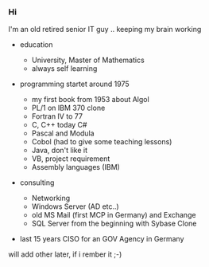 ### Hi 

I'm an old retired senior IT guy .. keeping my brain working

- education
  - University, Master of Mathematics
  - always self learning
  
- programming startet around 1975
  - my first book from 1953 about Algol 
  - PL/1 on IBM 370 clone 
  - Fortran IV to 77
  - C, C++ today C#
  - Pascal and Modula
  - Cobol (had to give some teaching lessons)
  - Java, don't like it
  - VB, project requirement
  - Assembly languages (IBM)
  
- consulting
  - Networking
  - Windows Server (AD etc..)
  - old MS Mail (first MCP in Germany) and Exchange
  - SQL Server from the beginning with Sybase Clone
  
- last 15 years
  CISO for an GOV Agency in Germany
  
will add other later, if i rember it ;-)

<!--
**gj52/gj52** is a ✨ _special_ ✨ repository because its `README.md` (this file) appears on your GitHub profile.

Here are some ideas to get you started:

- 🔭 I’m currently working on ...
- 🌱 I’m currently learning ...
- 👯 I’m looking to collaborate on ...
- 🤔 I’m looking for help with ...
- 💬 Ask me about ...
- 📫 How to reach me: ...
- 😄 Pronouns: ...
- ⚡ Fun fact: ...
-->
